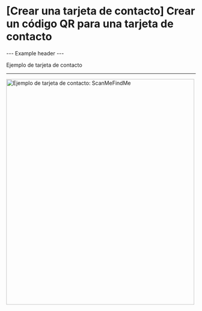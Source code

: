 <h1>[Crear una tarjeta de contacto] Crear un código QR para una tarjeta de contacto</h1>

--- Example header ---

Ejemplo de tarjeta de contacto

----------

<img src="https://media.scanmefindme.com/dynamic/contact/contact-popup.png" width="500" height="600" alt="Ejemplo de tarjeta de contacto: ScanMeFindMe">
